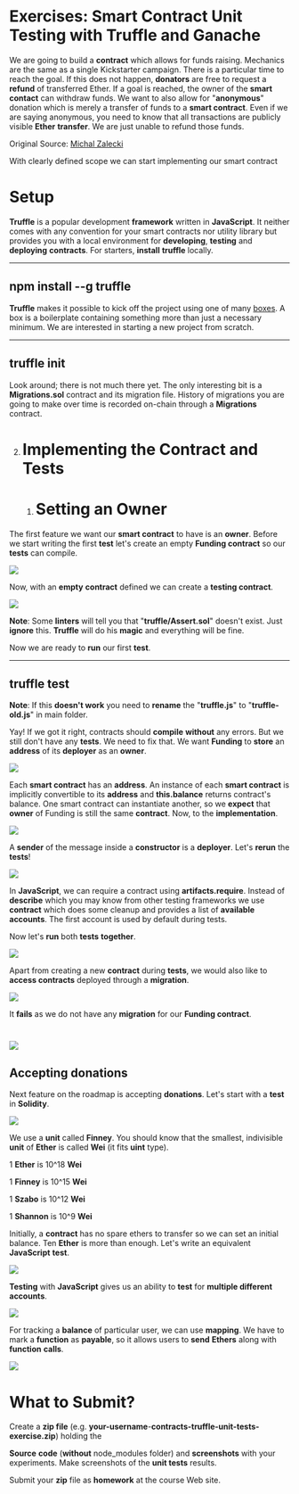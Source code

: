 # Exercises: Smart Contract Unit Testing with Truffle and Ganache

We are going to build a **contract** which allows for funds raising.
Mechanics are the same as a single Kickstarter campaign. There is a
particular time to reach the goal. If this does not happen, **donators**
are free to request a **refund** of transferred Ether. If a goal is
reached, the owner of the **smart** **contact** can withdraw funds. We
want to also allow for "**anonymous**" donation which is merely a
transfer of funds to a **smart contract**. Even if we are saying
anonymous, you need to know that all transactions are publicly visible
**Ether** **transfer**. We are just unable to refund those funds.

Original Source: [Michal
Zalecki](https://michalzalecki.com/ethereum-test-driven-introduction-to-solidity)

With clearly defined scope we can start implementing our smart contract

Setup
=====

**Truffle** is a popular development **framework** written in
**JavaScript**. It neither comes with any convention for your smart
contracts nor utility library but provides you with a local environment
for **developing**, **testing** and **deploying** **contracts**. For
starters, **install** **truffle** locally.

  -------------------------
  npm install --g truffle
  -------------------------

**Truffle** makes it possible to kick off the project using one of many
[boxes](http://truffleframework.com/boxes/). A box is a boilerplate
containing something more than just a necessary minimum. We are
interested in starting a new project from scratch.

  --------------
  truffle init
  --------------

Look around; there is not much there yet. The only interesting bit is a
**Migrations.sol** contract and its migration file. History of
migrations you are going to make over time is recorded on-chain through
a **Migrations** contract.

2.  Implementing the Contract and Tests
    ===================================

    1.  Setting an Owner
        ================

The first feature we want our **smart contract** to have is an
**owner**. Before we start writing the first **test** let's create an
empty **Funding contract** so our **tests** can compile.

![](/assets/exercise-develop-and-unit-test-smart-contracts-with-truffle-012.png)

Now, with an **empty** **contract** defined we can create a **testing
contract**.

![](/assets/exercise-develop-and-unit-test-smart-contracts-with-truffle-017.png)

**Note**: Some **linters** will tell you that "**truffle/Assert.sol**"
doesn't exist. Just **ignore** this. **Truffle** will do his **magic**
and everything will be fine.

Now we are ready to **run** our first **test**.

  --------------
  truffle test
  --------------

**Note**: If this **doesn't work** you need to **rename** the
"**truffle.js**" to "**truffle-old.js**" in main folder.

Yay! If we got it right, contracts should **compile** **without** any
errors. But we still don't have any **tests**. We need to fix that. We
want **Funding** to **store** an **address** of its **deployer** as an
**owner**.

![](/assets/exercise-develop-and-unit-test-smart-contracts-with-truffle-018.png)

Each **smart contract** has an **address**. An instance of each **smart
contract** is implicitly convertible to its **address** and
**this.balance** returns contract's balance. One smart contract can
instantiate another, so we **expect** that **owner** of Funding is still
the same **contract**. Now, to the **implementation**.

![](/assets/exercise-develop-and-unit-test-smart-contracts-with-truffle-019.png)

A **sender** of the message inside a **constructor** is a **deployer**.
Let's **rerun** the **tests**!

![](/assets/exercise-develop-and-unit-test-smart-contracts-with-truffle-022.png)

In **JavaScript**, we can require a contract using
**artifacts.require**. Instead of **describe** which you may know from
other testing frameworks we use **contract** which does some cleanup and
provides a list of **available accounts**. The first account is used by
default during tests.

Now let's **run** both **tests** **together**.

![](/assets/exercise-develop-and-unit-test-smart-contracts-with-truffle-02.png)

Apart from creating a new **contract** during **tests**, we would also
like to **access contracts** deployed through a **migration**.

![](/assets/exercise-develop-and-unit-test-smart-contracts-with-truffle-03.png)

It **fails** as we do not have any **migration** for our **Funding
contract**.

![](/assets/exercise-develop-and-unit-test-smart-contracts-with-truffle-06.png)
===============================================================================================================================================

Accepting donations
-------------------

Next feature on the roadmap is accepting **donations**. Let's start with
a **test** in **Solidity**.

![](/assets/exercise-develop-and-unit-test-smart-contracts-with-truffle-07.png)

We use a **unit** called **Finney**. You should know that the smallest,
indivisible **unit** of **Ether** is called **Wei** (it fits **uint**
type).

1 **Ether** is 10\^18 **Wei**

1 **Finney** is 10\^15 **Wei**

1 **Szabo** is 10\^12 **Wei**

1 **Shannon** is 10\^9 **Wei**

Initially, a **contract** has no spare ethers to transfer so we can set
an initial balance. Ten **Ether** is more than enough. Let's write an
equivalent **JavaScript** **test**.

![](/assets/exercise-develop-and-unit-test-smart-contracts-with-truffle-011.png)

**Testing** with **JavaScript** gives us an ability to **test** for
**multiple different accounts**.

![](/assets/exercise-develop-and-unit-test-smart-contracts-with-truffle-013.png)

For tracking a **balance** of particular user, we can use **mapping**.
We have to mark a **function** as **payable**, so it allows users to
**send** **Ethers** along with **function** **calls**.

![](/assets/exercise-develop-and-unit-test-smart-contracts-with-truffle-015.png)

What to Submit?
===============

Create a **zip file** (e.g.
**your-username**-**contracts-truffle-unit-tests-exercise.zip**) holding
the

**Source** **code** (**without** node\_modules folder) and
**screenshots** with your experiments. Make screenshots of the **unit
tests** results.

Submit your **zip** file as **homework** at the course Web site.
